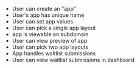 - User can create an "app"
- User's app has unique name
- User can set app values
- User can pick a single app layout
- app is viewable on subdomain
- User can view preview of app
- User can pick two app layouts
- App handles waitlist submissions
- User can view waitlist submissions in dashboard
